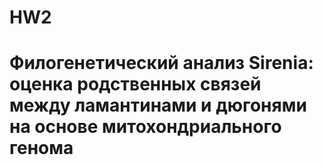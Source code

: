 # HW2
# Филогенетический анализ Sirenia: оценка родственных связей между ламантинами и дюгонями на основе митохондриального генома
